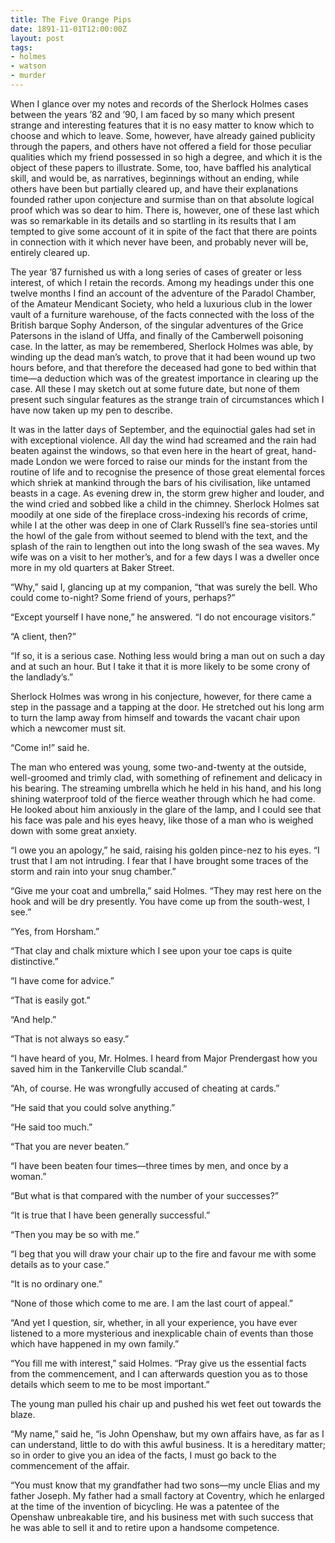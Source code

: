 ```yaml
---
title: The Five Orange Pips
date: 1891-11-01T12:00:00Z
layout: post
tags:
- holmes
- watson
- murder
---
```

When I glance over my notes and records of the Sherlock Holmes cases between
the years ’82 and ’90, I am faced by so many which present strange and
interesting features that it is no easy matter to know which to choose and
which to leave. Some, however, have already gained publicity through the
papers, and others have not offered a field for those peculiar qualities which
my friend possessed in so high a degree, and which it is the object of these
papers to illustrate. Some, too, have baffled his analytical skill, and would
be, as narratives, beginnings without an ending, while others have been but
partially cleared up, and have their explanations founded rather upon
conjecture and surmise than on that absolute logical proof which was so dear to
him. There is, however, one of these last which was so remarkable in its
details and so startling in its results that I am tempted to give some account
of it in spite of the fact that there are points in connection with it which
never have been, and probably never will be, entirely cleared up.

The year ’87 furnished us with a long series of cases of greater or less
interest, of which I retain the records. Among my headings under this one
twelve months I find an account of the adventure of the Paradol Chamber, of the
Amateur Mendicant Society, who held a luxurious club in the lower vault of a
furniture warehouse, of the facts connected with the loss of the British barque
Sophy Anderson, of the singular adventures of the Grice Patersons in the island
of Uffa, and finally of the Camberwell poisoning case. In the latter, as may be
remembered, Sherlock Holmes was able, by winding up the dead man’s watch, to
prove that it had been wound up two hours before, and that therefore the
deceased had gone to bed within that time—a deduction which was of the greatest
importance in clearing up the case. All these I may sketch out at some future
date, but none of them present such singular features as the strange train of
circumstances which I have now taken up my pen to
describe.

It was in the latter days of September, and the equinoctial gales had set in
with exceptional violence. All day the wind had screamed and the rain had
beaten against the windows, so that even here in the heart of great, hand-made
London we were forced to raise our minds for the instant from the routine of
life and to recognise the presence of those great elemental forces which shriek
at mankind through the bars of his civilisation, like untamed beasts in a cage.
As evening drew in, the storm grew higher and louder, and the wind cried and
sobbed like a child in the chimney. Sherlock Holmes sat moodily at one side of
the fireplace cross-indexing his records of crime, while I at the other was
deep in one of Clark Russell’s fine sea-stories until the howl of the gale from
without seemed to blend with the text, and the splash of the rain to lengthen
out into the long swash of the sea waves. My wife was on a visit to her
mother’s, and for a few days I was a dweller once more in my old quarters at
Baker Street.

“Why,” said I, glancing up at my companion, “that was surely the bell. Who
could come to-night? Some friend of yours, perhaps?”

“Except yourself I have none,” he answered. “I do not encourage visitors.”

“A client, then?”

“If so, it is a serious case. Nothing less would bring a man out on such a day
and at such an hour. But I take it that it is more likely to be some crony of
the landlady’s.”

Sherlock Holmes was wrong in his conjecture, however, for there came a step in
the passage and a tapping at the door. He stretched out his long arm to turn
the lamp away from himself and towards the vacant chair upon which a newcomer
must sit.

“Come in!” said he.

The man who entered was young, some two-and-twenty at the outside, well-groomed
and trimly clad, with something of refinement and delicacy in his bearing. The
streaming umbrella which he held in his hand, and his long shining waterproof
told of the fierce weather through which he had come. He looked about him
anxiously in the glare of the lamp, and I could see that his face was pale and
his eyes heavy, like those of a man who is weighed down with some great
anxiety.

“I owe you an apology,” he said, raising his golden pince-nez to his eyes. “I
trust that I am not intruding. I fear that I have brought some traces of the
storm and rain into your snug chamber.”

“Give me your coat and umbrella,” said Holmes. “They may rest here on the hook
and will be dry presently. You have come up from the south-west, I see.”

“Yes, from Horsham.”

“That clay and chalk mixture which I see upon your toe caps is quite
distinctive.”

“I have come for advice.”

“That is easily got.”

“And help.”

“That is not always so easy.”

“I have heard of you, Mr. Holmes. I heard from Major Prendergast how you saved
him in the Tankerville Club scandal.”

“Ah, of course. He was wrongfully accused of cheating at cards.”

“He said that you could solve anything.”

“He said too much.”

“That you are never beaten.”

“I have been beaten four times—three times by men, and once by a woman.”

“But what is that compared with the number of your successes?”

“It is true that I have been generally successful.”

“Then you may be so with me.”

“I beg that you will draw your chair up to the fire and favour me with some
details as to your case.”

“It is no ordinary one.”

“None of those which come to me are. I am the last court of appeal.”

“And yet I question, sir, whether, in all your experience, you have ever
listened to a more mysterious and inexplicable chain of events than those which
have happened in my own family.”

“You fill me with interest,” said Holmes. “Pray give us the essential facts
from the commencement, and I can afterwards question you as to those details
which seem to me to be most important.”

The young man pulled his chair up and pushed his wet feet out towards the
blaze.

“My name,” said he, “is John Openshaw, but my own affairs have, as far as I can
understand, little to do with this awful business. It is a hereditary matter;
so in order to give you an idea of the facts, I must go back to the
commencement of the affair.

“You must know that my grandfather had two sons—my uncle Elias and my father
Joseph. My father had a small factory at Coventry, which he enlarged at the
time of the invention of bicycling. He was a patentee of the Openshaw
unbreakable tire, and his business met with such success that he was able to
sell it and to retire upon a handsome competence.
